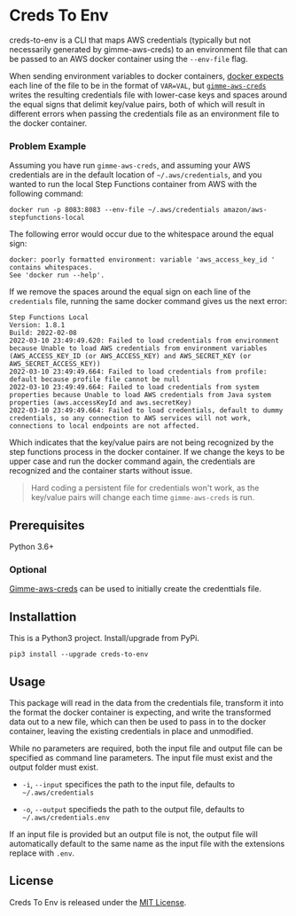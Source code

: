 Creds To Env
============

creds-to-env is a CLI that maps AWS credentials (typically but not necessarily generated by gimme-aws-creds) to an environment file that can be passed to an AWS docker container using the `--env-file` flag.

When sending environment variables to docker containers, [docker expects](https://docs.docker.com/compose/env-file/) each line of the file to be in the format of `VAR=VAL`, but [`gimme-aws-creds`](https://pypi.org/project/gimme-aws-creds/) writes the resulting credentials file with lower-case keys and spaces around the equal signs that delimit key/value pairs, both of which will result in different errors when passing the credentials file as an environment file to the docker container.

### Problem Example ###

Assuming you have run `gimme-aws-creds`, and assuming your AWS credentials are in the default location of `~/.aws/credentials`, and you wanted to run the local Step Functions container from AWS with the following command:

```docker
docker run -p 8083:8083 --env-file ~/.aws/credentials amazon/aws-stepfunctions-local
```

The following error would occur due to the whitespace around the equal sign:

```
docker: poorly formatted environment: variable 'aws_access_key_id ' contains whitespaces.
See 'docker run --help'.
```

If we remove the spaces around the equal sign on each line of the `credentials` file, running the same docker command gives us the next error:

```
Step Functions Local
Version: 1.8.1
Build: 2022-02-08
2022-03-10 23:49:49.620: Failed to load credentials from environment because Unable to load AWS credentials from environment variables (AWS_ACCESS_KEY_ID (or AWS_ACCESS_KEY) and AWS_SECRET_KEY (or AWS_SECRET_ACCESS_KEY))
2022-03-10 23:49:49.664: Failed to load credentials from profile: default because profile file cannot be null
2022-03-10 23:49:49.664: Failed to load credentials from system properties because Unable to load AWS credentials from Java system properties (aws.accessKeyId and aws.secretKey)
2022-03-10 23:49:49.664: Failed to load credentials, default to dummy credentials, so any connection to AWS services will not work, connections to local endpoints are not affected.
```

Which indicates that the key/value pairs are not being recognized by the step functions process in the docker container. If we change the keys to be upper case and run the docker command again, the credentials are recognized and the container starts without issue.

> Hard coding a persistent file for credentials won't work, as the key/value pairs will change each time `gimme-aws-creds` is run.

## Prerequisites ##

Python 3.6+

### Optional ###

[Gimme-aws-creds](https://github.com/Nike-Inc/gimme-aws-creds) can be used to initially create the credenttials file.

## Installattion ##

This is a Python3 project. Install/upgrade from PyPi.

```
pip3 install --upgrade creds-to-env
```

## Usage ##

This package will read in the data from the credentials file, transform it into the format the docker container is expecting, and write the transformed data out to a new file, which can then be used to pass in to the docker container, leaving the existing credentials in place and unmodified.

While no parameters are required, both the input file and output file can be specified as command line parameters. The input file must exist and the output folder must exist.

- `-i`, `--input` specifices the path to the input file, defaults to `~/.aws/credentials`

- `-o`, `--output` specifieds the path to the output file, defaults to `~/.aws/credentials.env`

If an input file is provided but an output file is not, the output file will automatically default to the same name as the input file with the extensions replace with `.env`.

## License ##

Creds To Env is released under the [MIT License](/LICENSE).